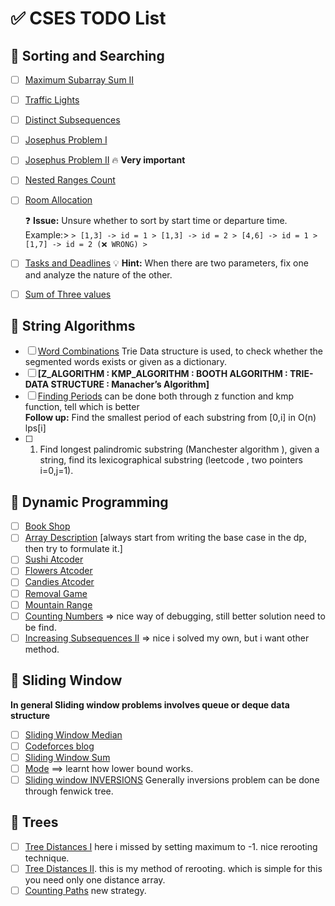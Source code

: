 # ✅ CSES TODO List

## 🔄 Sorting and Searching

- [ ] [Maximum Subarray Sum II](https://cses.fi/problemset/task/1644)
- [ ] [Traffic Lights](https://cses.fi/problemset/task/1163)
- [ ] [Distinct Subsequences](https://cses.fi/problemset/task/3421)
- [ ] [Josephus Problem I](https://cses.fi/problemset/task/2162/)
- [ ] [Josephus Problem II](https://cses.fi/problemset/task/2163/) 🔥 **Very important**
- [ ] [Nested Ranges Count](https://cses.fi/problemset/task/2169)
- [ ] [Room Allocation](https://cses.fi/problemset/task/1164)

  ❓ **Issue:** Unsure whether to sort by start time or departure time.  
  Example:> ``` > [1,3] -> id = 1 > [1,3] -> id = 2 > [4,6] -> id = 1 > [1,7] -> id = 2 (❌ WRONG) > ```

- [ ] [Tasks and Deadlines](https://cses.fi/problemset/task/1630)
💡 **Hint:** When there are two parameters, fix one and analyze the nature of the other.
- [ ] [Sum of Three values](https://cses.fi/problemset/task/1641/)

## 🔄 String Algorithms 
- [ ] [Word Combinations](https://cses.fi/problemset/task/1731)
      Trie Data structure is used, to check whether the segmented words exists or given as a dictionary.
- [ ] **[Z_ALGORITHM : KMP_ALGORITHM : BOOTH ALGORITHM : TRIE-DATA STRUCTURE : Manacher’s Algorithm]**
- [ ] [Finding Periods](https://cses.fi/problemset/task/1733) can be done both through z function and kmp function, tell which is better </br>
      **Follow up:** Find the smallest period of each substring from [0,i] in O(n) lps[i]
- [ ] 1. Find longest palindromic substring (Manchester algorithm ), given a string, find its lexicographical substring (leetcode , two pointers i=0,j=1).

## 🔄 Dynamic Programming
- [ ] [Book Shop](https://cses.fi/problemset/task/1158)
- [ ] [Array Description](https://cses.fi/problemset/task/1746) [always start from writing the base case in the dp, then try to formulate it.]
- [ ] [Sushi Atcoder](https://atcoder.jp/contests/dp/tasks/dp_l)
- [ ] [Flowers Atcoder](https://atcoder.jp/contests/dp/tasks/dp_q)
- [ ] [Candies Atcoder](https://atcoder.jp/contests/dp/tasks/dp_m)
- [ ] [Removal Game](https://cses.fi/problemset/task/1097)
- [ ] [Mountain Range](https://cses.fi/problemset/task/3314/)
- [ ] [Counting Numbers](https://cses.fi/problemset/task/2220) => nice way of debugging, still better solution need to be find.
- [ ] [Increasing Subsequences II](https://cses.fi/problemset/task/1748/) => nice i solved my own, but i want other method.

## 🔄 Sliding Window
**In general Sliding window problems involves queue or deque data structure**
- [ ] [Sliding Window Median](https://cses.fi/problemset/task/1076)
- [ ] [Codeforces blog](https://codeforces.com/blog/entry/143351)
- [ ] [Sliding Window Sum](https://cses.fi/problemset/task/3220)
- [ ] [Mode](https://cses.fi/problemset/task/3224) ==> learnt how lower bound works.
- [ ] [Sliding window INVERSIONS](https://cses.fi/problemset/task/3223/) Generally inversions problem can be done through fenwick tree.

## 🔄 Trees
- [ ] [Tree Distances I](https://cses.fi/problemset/task/1132) here i missed by setting maximum to -1. nice rerooting technique.
- [ ] [Tree Distances II](https://cses.fi/problemset/task/1132). this is my method of rerooting. which is simple for this you need only one distance array.
- [ ] [Counting Paths](https://cses.fi/problemset/task/1136/) new strategy.
